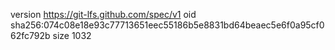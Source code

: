 version https://git-lfs.github.com/spec/v1
oid sha256:074c08e18e93c77713651eec55186b5e8831bd64beaec5e6f0a95cf062fc792b
size 1032
